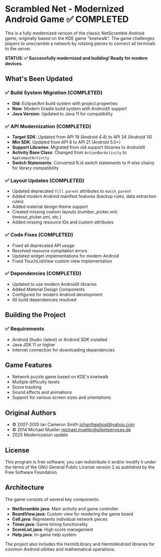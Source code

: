 # Scrambled Net - Modernized Android Game ✅ COMPLETED

This is a fully modernized version of the classic NetScramble Android game, originally based on the KDE game "knetwalk". The game challenges players to unscramble a network by rotating pieces to connect all terminals to the server.

**STATUS: ✅ Successfully modernized and building! Ready for modern devices.**

## What's Been Updated

### ✅ Build System Migration (COMPLETED)
- **Old**: Eclipse/Ant build system with project.properties
- **New**: Modern Gradle build system with AndroidX support
- **Java Version**: Updated to Java 11 for compatibility

### ✅ API Modernization (COMPLETED)
- **Target SDK**: Updated from API 19 (Android 4.4) to API 34 (Android 14)
- **Min SDK**: Updated from API 8 to API 21 (Android 5.0+)
- **Support Libraries**: Migrated from old support libraries to AndroidX
- **Activity Base Class**: Changed from `ActionBarActivity` to `AppCompatActivity`
- **Switch Statements**: Converted R.id switch statements to if-else chains for library compatibility

### ✅ Layout Updates (COMPLETED)
- Updated deprecated `fill_parent` attributes to `match_parent`
- Added modern Android manifest features (backup rules, data extraction rules)
- Added material design theme support
- Created missing custom layouts (number_picker.xml, timeout_picker.xml, etc.)
- Added missing resource IDs and custom attributes

### ✅ Code Fixes (COMPLETED)
- Fixed all deprecated API usage
- Resolved resource compilation errors
- Updated widget implementations for modern Android
- Fixed TouchListView custom view implementation

### ✅ Dependencies (COMPLETED)
- Updated to use modern AndroidX libraries
- Added Material Design Components
- Configured for modern Android development
- All build dependencies resolved

## Building the Project

### ✅ Requirements
- Android Studio (latest) or Android SDK installed
- Java JDK 11 or higher
- Internet connection for downloading dependencies


## Game Features

- Network puzzle game based on KDE's knetwalk
- Multiple difficulty levels
- Score tracking
- Sound effects and animations
- Support for various screen sizes and orientations

## Original Authors

- © 2007-2010 Ian Cameron Smith <johantheghost@yahoo.com>
- © 2014 Michael Mueller <michael.mueller@silentservices.de>
- 2025 Modernization update

## License

This program is free software; you can redistribute it and/or modify it under the terms of the GNU General Public License version 2 as published by the Free Software Foundation.

## Architecture

The game consists of several key components:

- **NetScramble.java**: Main activity and game controller
- **BoardView.java**: Custom view for rendering the game board
- **Cell.java**: Represents individual network pieces
- **Timer.java**: Game timing functionality
- **ScoreList.java**: High score management
- **Help.java**: In-game help system

The project also includes the HermitLibrary and HermitAndroid libraries for common Android utilities and mathematical operations.
